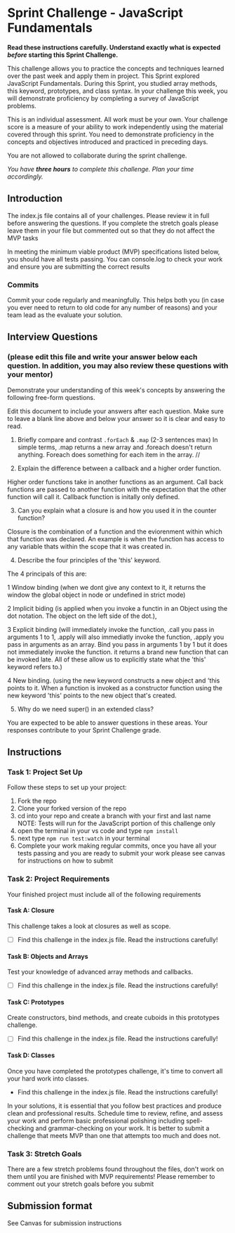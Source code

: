 # Sprint Challenge - JavaScript Fundamentals

**Read these instructions carefully. Understand exactly what is expected _before_ starting this Sprint Challenge.**

This challenge allows you to practice the concepts and techniques learned over the past week and apply them in project. This Sprint explored JavaScript Fundamentals. During this Sprint, you studied array methods, this keyword, prototypes, and class syntax. In your challenge this week, you will demonstrate proficiency by completing a survey of JavaScript problems.

This is an individual assessment. All work must be your own. Your challenge score is a measure of your ability to work independently using the material covered through this sprint. You need to demonstrate proficiency in the concepts and objectives introduced and practiced in preceding days.

You are not allowed to collaborate during the sprint challenge. 

_You have **three hours** to complete this challenge. Plan your time accordingly._


## Introduction

The index.js file contains all of your challenges. Please review it in full before answering the questions. If you complete the stretch goals please leave them in your file but commented out so that they do not affect the MVP tasks 

In meeting the minimum viable product (MVP) specifications listed below, you should have all tests passing. You can console.log to check your work and ensure you are submitting the correct results 

### Commits

Commit your code regularly and meaningfully. This helps both you (in case you ever need to return to old code for any number of reasons) and your team lead as the evaluate your solution.

## Interview Questions
### (please edit this file and write your answer below each question. In addition, you may also review these questions with your mentor)
Demonstrate your understanding of this week's concepts by answering the following free-form questions.

Edit this document to include your answers after each question. Make sure to leave a blank line above and below your answer so it is clear and easy to read.

1. Briefly compare and contrast `.forEach` & `.map` (2-3 sentences max)
In simple terms, .map returns a new array and .foreach doesn't return anything. Foreach does something for each item in the array.
//

2. Explain the difference between a callback and a higher order function.

Higher order functions take in another functions as an argument. Call back functions are passed to another function with the expectation that the other function will call it. Callback function is initally only defined. 

3. Can you explain what a closure is and how you used it in the counter function? 

Closure is the combination of a function and the eviorenment within which that function was declared.  An example is when the function has access to any variable thats within the scope that it was created in. 

4. Describe the four principles of the 'this' keyword.

The 4 principals of this are: 

1 Window binding (when we dont give any context to it, it returns the window the global object in node or undefined in strict mode)

2 Implicit biding (is applied when you invoke a functin in an Object using the dot notation. The object on the left side of the dot.),

3 Explicit binding (will immediately invoke the function, .call you pass in arguments 1 to 1, .apply will also immediatly invoke the function, .apply you pass in arguments as an array. Bind you pass in arguments 1 by 1 but it does not immediately invoke the function. it returns a brand new function that can be invoked late. All of these allow us to explicitly state what the 'this' keyword refers to.)

4 New binding. (using the new keyword constructs a new object and 'this points to it. When a function is invoked as a constructor function using the new keyword 'this' points to the new object that's created. 

5. Why do we need super() in an extended class?

You are expected to be able to answer questions in these areas. Your responses contribute to your Sprint Challenge grade. 

## Instructions

### Task 1: Project Set Up

Follow these steps to set up your project:

1. Fork the repo
2. Clone your forked version of the repo
3. cd into your repo and create a branch with your first and last name
NOTE: Tests will run for the JavaScript portion of this challenge only
4. open the terminal in your vs code and type `npm install`
5. next type `npm run test:watch` in your terminal
6. Complete your work making regular commits, once you have all your tests passing and you are ready to submit your work please see canvas for instructions on how to submit

### Task 2: Project Requirements

Your finished project must include all of the following requirements

#### Task A: Closure

This challenge takes a look at closures as well as scope. 
* [ ] Find this challenge in the index.js file. Read the instructions carefully!

#### Task B: Objects and Arrays

Test your knowledge of advanced array methods and callbacks.
* [ ] Find this challenge in the index.js file. Read the instructions carefully!

#### Task C: Prototypes

Create constructors, bind methods, and create cuboids in this prototypes challenge.
* [ ] Find this challenge in the index.js file. Read the instructions carefully!

#### Task D: Classes

Once you have completed the prototypes challenge, it's time to convert all your hard work into classes.
* Find this challenge in the index.js file. Read the instructions carefully!

In your solutions, it is essential that you follow best practices and produce clean and professional results. Schedule time to review, refine, and assess your work and perform basic professional polishing including spell-checking and grammar-checking on your work. It is better to submit a challenge that meets MVP than one that attempts too much and does not.

### Task 3: Stretch Goals 

There are a few stretch problems found throughout the files, don't work on them until you are finished with MVP requirements! Please remember to comment out your stretch goals before you submit 

## Submission format

See Canvas for submission instructions 

